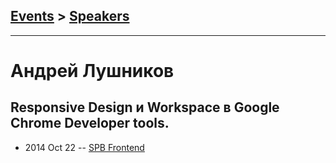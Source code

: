 ## [Events](../README.md) > [Speakers](../speakers.md)
---

# Андрей Лушников

## Responsive Design и Workspace в Google Chrome Developer tools.
- 2014 Oct 22 -- [SPB Frontend](https://youtu.be/C2x8f8xPKFY?t=6s)    
